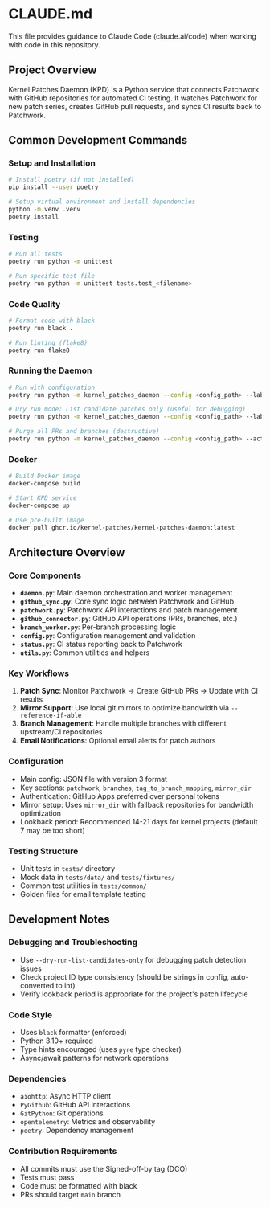 # CLAUDE.md

This file provides guidance to Claude Code (claude.ai/code) when working with code in this repository.

## Project Overview

Kernel Patches Daemon (KPD) is a Python service that connects Patchwork with GitHub repositories for automated CI testing. It watches Patchwork for new patch series, creates GitHub pull requests, and syncs CI results back to Patchwork.

## Common Development Commands

### Setup and Installation
```bash
# Install poetry (if not installed)
pip install --user poetry

# Setup virtual environment and install dependencies
python -m venv .venv
poetry install
```

### Testing
```bash
# Run all tests
poetry run python -m unittest

# Run specific test file
poetry run python -m unittest tests.test_<filename>
```

### Code Quality
```bash
# Format code with black
poetry run black .

# Run linting (flake8)
poetry run flake8
```

### Running the Daemon
```bash
# Run with configuration
poetry run python -m kernel_patches_daemon --config <config_path> --label-color configs/labels.json

# Dry run mode: List candidate patches only (useful for debugging)
poetry run python -m kernel_patches_daemon --config <config_path> --label-color configs/labels.json --dry-run-list-candidates-only

# Purge all PRs and branches (destructive)
poetry run python -m kernel_patches_daemon --config <config_path> --action purge
```

### Docker
```bash
# Build Docker image
docker-compose build

# Start KPD service
docker-compose up

# Use pre-built image
docker pull ghcr.io/kernel-patches/kernel-patches-daemon:latest
```

## Architecture Overview

### Core Components

- **`daemon.py`**: Main daemon orchestration and worker management
- **`github_sync.py`**: Core sync logic between Patchwork and GitHub
- **`patchwork.py`**: Patchwork API interactions and patch management
- **`github_connector.py`**: GitHub API operations (PRs, branches, etc.)
- **`branch_worker.py`**: Per-branch processing logic
- **`config.py`**: Configuration management and validation
- **`status.py`**: CI status reporting back to Patchwork
- **`utils.py`**: Common utilities and helpers

### Key Workflows

1. **Patch Sync**: Monitor Patchwork → Create GitHub PRs → Update with CI results
2. **Mirror Support**: Use local git mirrors to optimize bandwidth via `--reference-if-able`
3. **Branch Management**: Handle multiple branches with different upstream/CI repositories
4. **Email Notifications**: Optional email alerts for patch authors

### Configuration

- Main config: JSON file with version 3 format
- Key sections: `patchwork`, `branches`, `tag_to_branch_mapping`, `mirror_dir`
- Authentication: GitHub Apps preferred over personal tokens
- Mirror setup: Uses `mirror_dir` with fallback repositories for bandwidth optimization
- Lookback period: Recommended 14-21 days for kernel projects (default 7 may be too short)

### Testing Structure

- Unit tests in `tests/` directory
- Mock data in `tests/data/` and `tests/fixtures/`
- Common test utilities in `tests/common/`
- Golden files for email template testing

## Development Notes

### Debugging and Troubleshooting
- Use `--dry-run-list-candidates-only` for debugging patch detection issues
- Check project ID type consistency (should be strings in config, auto-converted to int)
- Verify lookback period is appropriate for the project's patch lifecycle

### Code Style
- Uses `black` formatter (enforced)
- Python 3.10+ required
- Type hints encouraged (uses `pyre` type checker)
- Async/await patterns for network operations

### Dependencies
- `aiohttp`: Async HTTP client
- `PyGithub`: GitHub API interactions
- `GitPython`: Git operations
- `opentelemetry`: Metrics and observability
- `poetry`: Dependency management

### Contribution Requirements
- All commits must use the Signed-off-by tag (DCO)
- Tests must pass
- Code must be formatted with black
- PRs should target `main` branch
